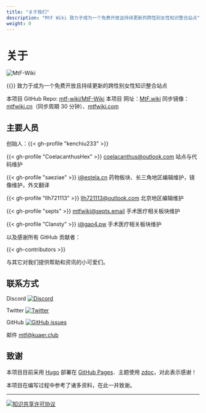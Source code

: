 ```yaml
---
title: "关于我们"
description: "MtF Wiki 致力于成为一个免费开放且持续更新的跨性别女性知识整合站点"
weight: 0
---
```


<link rel="stylesheet" href="https://cdn.jsdelivr.net/npm/bootstrap-icons@1.5.0/font/bootstrap-icons.css">

# 关于

![MtF-Wiki](/new/mtf-wiki-long.svg)

{{<mtf-wiki>}} 致力于成为一个免费开放且持续更新的跨性别女性知识整合站点

本项目 <i class="bi bi-github"></i> GitHub Repo: [mtf-wiki/MtF-Wiki](https://github.com/mtf-wiki/MtF-Wiki)
本项目 <i class="bi bi-link-45deg"></i> 网址：[MtF.wiki](https://mtf.wiki)
<i class="bi bi-link-45deg"></i> 同步镜像：[mtfwiki.cn](https://mtfwiki.cn)（同步周期 30 分钟）、[mtfwiki.com](https://mtfwiki.com)

## 主要人员

创始人：{{< gh-profile "kenchiu233" >}}

{{< gh-profile "CoelacanthusHex" >}}&nbsp;<coelacanthus@outlook.com>
站点与代码维护

{{< gh-profile "saeziae" >}}&nbsp;<i@estela.cn>
药物板块、长三角地区编辑维护，镜像维护，外文翻译

{{< gh-profile "llh721113" >}}&nbsp;<llh721113@outlook.com>
北京地区编辑维护

{{< gh-profile "septs" >}}&nbsp;<mtfwiki@septs.email>
手术医疗相关板块维护

{{< gh-profile "Clansty" >}}&nbsp;<i@gao4.pw>
手术医疗相关板块维护

以及感谢所有 GitHub 贡献者：

{{< gh-contributors >}}

与其它对我们提供帮助和资讯的小可爱们。

## 联系方式

Discord [![Discord][badge-discord]](https://233.plus/discord)

Twitter [![Twitter][badge-twitter]](https://twitter.com/mtfwiki)

GitHub [![GitHub issues][badge-github]](https://github.com/mtf-wiki/MtF-Wiki/issues/new)

邮件 <mtf@kuaer.club>

[badge-discord]: https://img.shields.io/discord/883004164760801320?style=flat-square
[badge-twitter]: https://img.shields.io/twitter/follow/mtfwiki?style=flat-square
[badge-github]: https://img.shields.io/github/issues/mtf-wiki/MtF-Wiki?style=flat-square

## 致谢

本项目目前采用 [Hugo][hugo-url] 部署在 [GitHub Pages][pages-url]．主题使用 [zdoc][zdoc-url]，对此表示感谢！

本项目在编写过程中参考了诸多资料，在此一并致谢。

---

[![知识共享许可协议](https://i.creativecommons.org/l/by-sa/4.0/88x31.png)](https://creativecommons.org/licenses/by-sa/4.0/)

[hugo-url]: https://github.com/gohugoio/hugo
[zdoc-url]: https://github.com/zzossig/hugo-theme-zdoc
[pages-url]: https://pages.github.com
